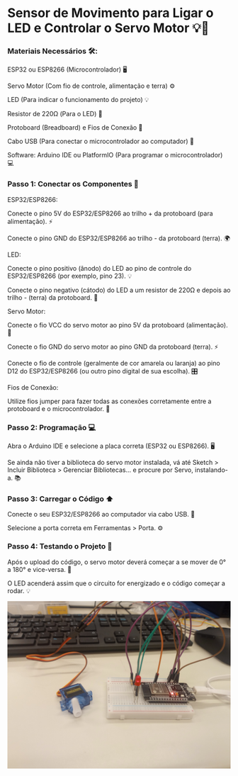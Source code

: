 # Sensor de Movimento para Ligar o LED e Controlar o Servo Motor 💡🤖

### Materiais Necessários 🛠️:

ESP32 ou ESP8266 (Microcontrolador) 🖥️

Servo Motor (Com fio de controle, alimentação e terra) ⚙️

LED (Para indicar o funcionamento do projeto) 💡

Resistor de 220Ω (Para o LED) 🔌

Protoboard (Breadboard) e Fios de Conexão 🔗

Cabo USB (Para conectar o microcontrolador ao computador) 📡

Software: Arduino IDE ou PlatformIO (Para programar o microcontrolador) 💻


### Passo 1: Conectar os Componentes 🔌

ESP32/ESP8266:

Conecte o pino 5V do ESP32/ESP8266 ao trilho + da protoboard (para alimentação). ⚡

Conecte o pino GND do ESP32/ESP8266 ao trilho - da protoboard (terra). 🌍

LED:

Conecte o pino positivo (ânodo) do LED ao pino de controle do ESP32/ESP8266 (por exemplo, pino 23). 💡

Conecte o pino negativo (cátodo) do LED a um resistor de 220Ω e depois ao trilho - (terra) da protoboard. 🔴

Servo Motor:

Conecte o fio VCC do servo motor ao pino 5V da protoboard (alimentação). 🔋

Conecte o fio GND do servo motor ao pino GND da protoboard (terra). ⚡

Conecte o fio de controle (geralmente de cor amarela ou laranja) ao pino D12 do ESP32/ESP8266 (ou outro pino digital de sua escolha). 🎛️

Fios de Conexão:

Utilize fios jumper para fazer todas as conexões corretamente entre a protoboard e o microcontrolador. 🔌


### Passo 2: Programação 💻


Abra o Arduino IDE e selecione a placa correta (ESP32 ou ESP8266). 🖥️

Se ainda não tiver a biblioteca do servo motor instalada, vá até Sketch > Incluir Biblioteca > Gerenciar Bibliotecas... e procure por Servo, instalando-a. 📚


### Passo 3: Carregar o Código ⬆️


Conecte o seu ESP32/ESP8266 ao computador via cabo USB. 🔌

Selecione a porta correta em Ferramentas > Porta. ⚙️

### Passo 4: Testando o Projeto 🧪

Após o upload do código, o servo motor deverá começar a se mover de 0° a 180° e vice-versa. 🔄

O LED acenderá assim que o circuito for energizado e o código começar a rodar. 💡

![Um exemplo Pronto](Img/1000123579.jpg)

